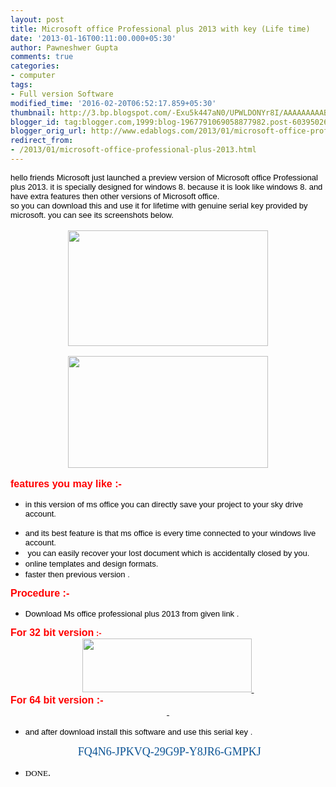```yaml
---
layout: post
title: Microsoft office Professional plus 2013 with key (Life time)
date: '2013-01-16T00:11:00.000+05:30'
author: Pawneshwer Gupta
comments: true
categories:
- computer
tags:
- Full version Software
modified_time: '2016-02-20T06:52:17.859+05:30'
thumbnail: http://3.bp.blogspot.com/-Exu5k447aN0/UPWLDONYr8I/AAAAAAAAABk/Rot3-bnx9D4/s72-c/msoffice.jpg
blogger_id: tag:blogger.com,1999:blog-1967791069058877982.post-6039502600353673278
blogger_orig_url: http://www.edablogs.com/2013/01/microsoft-office-professional-plus-2013.html
redirect_from:
- /2013/01/microsoft-office-professional-plus-2013.html
---
```


<div dir="ltr" style="text-align: left;" trbidi="on"><div dir="ltr" style="text-align: left;" trbidi="on"><div dir="ltr" style="text-align: left;" trbidi="on"><div><div><span style="font-size: small;"><span style="font-size: medium;"><span style="font-size: small;"><span style="font-family: verdana,sans-serif;"><span style="font-size: small;"><span style="font-size: small;"><span style="font-size: small;"><span style="color: black; font-size: small;">hello friends Microsoft just launched a preview version of Microsoft office Professional plus 2013. it is specially designed for windows 8.</span> <span style="color: black; font-size: small;">because it is look like windows 8. and have extra features then other versions of Microsoft office</span></span><span style="color: black;">.</span></span><span style="color: black; font-size: small;"> </span></span></span>                <br /><span style="font-family: verdana,sans-serif;"><span style="font-size: small;"><span style="font-size: small;"><span style="font-size: small;"><span style="color: black; font-size: small;">so you can download this and use it for lifetime with genuine serial key provided by microsoft.</span> <span style="color: black; font-size: small;">you can see its screenshots below</span></span><span style="color: black;">.</span></span></span></span><span style="color: black; font-family: Verdana; font-size: small;"> </span></span></span></span>            <br />          <br /><div class="separator" style="clear: both; text-align: center;"><a href="http://3.bp.blogspot.com/-Exu5k447aN0/UPWLDONYr8I/AAAAAAAAABk/Rot3-bnx9D4/s1600/msoffice.jpg" imageanchor="1" style="margin-left: 1em; margin-right: 1em;"><span style="font-family: verdana; font-size: medium;"><img border="0" height="185" src="http://3.bp.blogspot.com/-Exu5k447aN0/UPWLDONYr8I/AAAAAAAAABk/Rot3-bnx9D4/s320/msoffice.jpg" width="320" /></span></a></div><div><span style="font-family: verdana;">             <br /><span style="font-size: medium;"><span style="font-family: Verdana;"></span></span></span></div><div class="separator" style="clear: both; text-align: center;"><a href="http://2.bp.blogspot.com/-gdwUUt405Jo/UPWLDklq7RI/AAAAAAAAABo/5wn8KnhpxJo/s1600/msword2.jpg" imageanchor="1" style="margin-left: 1em; margin-right: 1em;"><span style="font-family: verdana; font-size: medium;"><img border="0" height="179" src="http://2.bp.blogspot.com/-gdwUUt405Jo/UPWLDklq7RI/AAAAAAAAABo/5wn8KnhpxJo/s320/msword2.jpg" width="320" /></span></a></div><br /><span style="font-size: medium;"><span style="color: red;"><b><span style="font-family: verdana,sans-serif;">features you may like :- </span></b></span></span>          <br /><ul style="text-align: left;"><li><span style="font-size: medium;"><span style="font-size: small;"><span style="font-family: verdana,sans-serif;"><span style="font-size: small;"><span style="font-size: small;"><span style="color: black; font-size: small;">in this version of ms office you can directly save your project to your sky drive account</span></span>.</span></span><span style="font-family: verdana,sans-serif;"><span style="font-size: small;"></span></span></span></span></li></ul><ul style="text-align: left;"><span style="font-family: verdana,sans-serif;"><span style="font-size: small;"></span></span><li><span style="font-size: medium;"><span style="font-size: small;"><span style="font-family: verdana,sans-serif;"><span style="font-size: small;"><span style="font-size: small;"><span style="color: black; font-size: small;">and its best feature is that ms office is every time connected to your windows live account</span></span>.</span></span><span style="font-family: verdana,sans-serif;"><span style="font-size: small;"></span></span></span></span></li><li><span style="font-size: medium;"><span style="font-size: small;"><span style="font-family: verdana,sans-serif;"><span style="font-size: small;">&nbsp;<span style="font-size: small;"><span style="color: black; font-size: small;">you can easily recover your lost document which is accidentally closed by you</span></span>.</span></span><span style="font-family: verdana,sans-serif;"><span style="font-size: small;"></span></span></span></span></li><li><span style="font-size: medium;"><span style="font-size: small;"><span style="font-family: verdana,sans-serif;"><span style="font-size: small;"><span style="font-size: small;"><span style="color: black; font-size: small;">online templates and design formats</span></span>.</span></span><span style="font-family: verdana,sans-serif;"><span style="font-size: small;"></span></span></span></span></li><li><span style="font-family: verdana,sans-serif;"><span style="font-size: small;"><span style="font-size: medium;"><span style="font-size: small;"><span style="font-size: small;"><span style="color: black;"><span style="font-size: small;">faster then previous version</span> </span></span>. </span></span></span></span></li></ul></div><span style="font-size: medium;"><span style="color: red;"><b><span style="font-family: verdana,sans-serif;">Procedure :-</span></b></span><span style="font-family: Verdana;"> </span></span><span style="font-family: verdana,sans-serif;"></span>        <br /><ul style="text-align: left;"><span style="font-family: verdana,sans-serif;"></span><li><span style="font-family: verdana,sans-serif;"><span style="font-size: medium;"><span style="font-size: small;"><span style="font-size: small;"><span style="color: black;"><span style="font-size: small;">Download Ms office professional plus 2013 from given link</span> </span></span>.</span></span></span></li></ul></div><span style="font-size: medium;"><span style="color: red;"><b><span style="font-family: verdana,sans-serif;">For 32 bit version</span></b></span><span style="font-family: verdana,sans-serif;"><b><span style="font-size: small;"><span style="color: red;"> :-</span></span></b></span><span style="font-family: Verdana;">          </span></span>      <br /><div><div><div class="separator" style="clear: both; text-align: center;"><span style="font-family: verdana; font-size: medium;"><span style="font-family: Verdana;"></span></span></div></div><div class="separator" style="clear: both; text-align: center;"><span style="font-family: verdana; font-size: medium;"><span style="font-family: Verdana;"></span></span></div><div class="separator" style="clear: both; text-align: center;"><a href="http://care.dlservice.microsoft.com/dl/download/4/7/1/4712B4E1-4DD9-4468-B8A4-507D7F988B1F/professionalplus_en-us_x86.exe" style="margin-left: 1em; margin-right: 1em;"><span style="font-family: verdana; font-size: medium;"><img alt="" class="aligncenter size-full wp-image-439" height="86" src="http://3.bp.blogspot.com/-vQV6zwNxpUE/UPWY2eKOzMI/AAAAAAAAAB8/6yZA33zOCcw/s1600/download_button.jpg" title="download file" width="271" />&nbsp;</span></a></div><div class="separator" style="clear: both; text-align: center;"><span style="font-family: verdana; font-size: medium;"><span style="font-family: Verdana;"></span></span></div><div class="separator" style="clear: both; text-align: left;"><span style="color: red;"><b><span style="font-family: verdana,sans-serif;"><span style="font-size: medium;">For 64 bit version :-</span></span></b></span></div><div class="separator" style="clear: both; text-align: left;"><span style="font-family: verdana; font-size: medium;"><span style="font-family: Verdana;"></span></span></div><div class="separator" style="clear: both; text-align: left;"><span style="font-family: verdana; font-size: medium;"><span style="font-family: Verdana;"></span></span></div><div class="separator" style="clear: both; text-align: center;"><a href="http://care.dlservice.microsoft.com/dl/download/4/7/1/4712B4E1-4DD9-4468-B8A4-507D7F988B1F/professionalplus_en-us_x64.exe" style="margin-left: 1em; margin-right: 1em;"><span style="font-family: verdana; font-size: medium;"><img alt="" class="aligncenter size-full wp-image-439" src="http://3.bp.blogspot.com/-vQV6zwNxpUE/UPWY2eKOzMI/AAAAAAAAAB8/6yZA33zOCcw/s1600/download_button.jpg" title="download file" />&nbsp;</span></a></div><div class="separator" style="clear: both; text-align: center;"><span style="font-family: verdana; font-size: medium;"><span style="font-family: Verdana;"></span></span></div><ul style="text-align: left;"><li><span style="font-family: verdana,sans-serif;"><span style="font-size: medium;"><span style="font-size: small;"><span style="font-size: small;"><span style="color: black;"><span style="font-size: small;">and after download install this software and use this serial key</span> </span></span>.</span></span></span></li></ul><div class="separator" style="clear: both; text-align: center;"><span style="font-family: verdana; font-size: medium;"><span style="font-family: Verdana;"></span></span></div><div class="separator" style="clear: both; text-align: center;"><span style="font-size: large;"><span style="font-family: verdana;">&nbsp;<span style="color: #0b5394;">FQ4N6-JPKVQ-29G9P-Y8JR6-GMPKJ</span></span></span></div><div class="separator" style="clear: both; text-align: center;"><span style="font-family: verdana; font-size: medium;"><span style="font-family: Verdana;"></span></span></div><ul style="text-align: left;"><li><span style="font-family: verdana; font-size: medium;"><span style="font-size: small;"><span style="color: black; font-size: small;">DONE</span></span>.</span></li></ul></div></div><span style="font-family: verdana; font-size: medium;"></span></div><span style="font-family: Verdana;"></span></div>